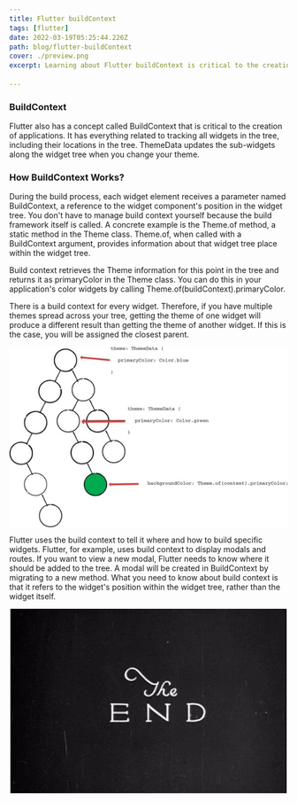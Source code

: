 ```yaml
---
title: Flutter buildContext
tags: [flutter]
date: 2022-03-19T05:25:44.226Z
path: blog/flutter-buildContext
cover: ./preview.png
excerpt: Learning about Flutter buildContext is critical to the creation of applications.It has everything related to tracking all widgets in the tree, including their locations in the tree.

---
```


### BuildContext

Flutter also has a concept called BuildContext that is critical to the creation of applications. It has everything related to tracking all widgets in the tree, including their locations in the tree. ThemeData updates the sub-widgets along the widget tree when you change your theme.

### How BuildContext Works?

During the build process, each widget element receives a parameter named BuildContext, a reference to the widget component's position in the widget tree. You don't have to manage build context yourself because the build framework itself is called. A concrete example is the Theme.of method, a static method in the Theme class. Theme.of, when called with a BuildContext argument, provides information about that widget tree place within the widget tree. 

Build context retrieves the Theme information for this point in the tree and returns it as primaryColor in the Theme class. You can do this in your application's color widgets by calling Theme.of(buildContext).primaryColor.

There is a build context for every widget. Therefore, if you have multiple themes spread across your tree, getting the theme of one widget will produce a different result than getting the theme of another widget. If this is the case, you will be assigned the closest parent.

<img src="./b1.jpg" alt="" style="display:block;margin:auto">

Flutter uses the build context to tell it where and how to build specific widgets. Flutter, for example, uses build context to display modals and routes. If you want to view a new modal, Flutter needs to know where it should be added to the tree. A modal will be created in BuildContext by migrating to a new method. What you need to know about build context is that it refers to the widget's position within the widget tree, rather than the widget itself.

<img src="./image.gif" alt="Image for the end of article" style="display:block;margin:auto">
